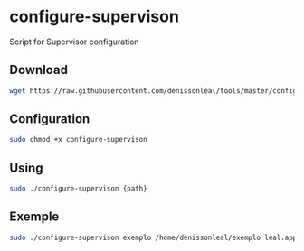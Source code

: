 # configure-supervison

Script for Supervisor configuration

## Download


```sh
wget https://raw.githubusercontent.com/denissonleal/tools/master/configure-supervison/configure-supervison.py -O configure-supervison
```

## Configuration

```sh
sudo chmod +x configure-supervison
```

## Using

```sh
sudo ./configure-supervison {path}
```

## Exemple

```sh
sudo ./configure-supervison exemplo /home/denissonleal/exemplo leal.app
```
